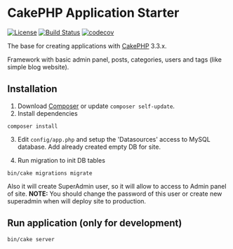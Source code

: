 # CakePHP Application Starter

[![License](https://img.shields.io/packagist/l/cakephp/app.svg?style=flat-square)](https://packagist.org/packages/cakephp/app)
[![Build Status](https://travis-ci.org/taras-budzyn/CakePHP-AppStarter.svg?branch=dev)](https://travis-ci.org/taras-budzyn/CakePHP-AppStarter)
[![codecov](https://codecov.io/gh/taras-budzyn/CakePHP-AppStarter/branch/master/graph/badge.svg)](https://codecov.io/gh/taras-budzyn/CakePHP-AppStarter)

The base for creating applications with [CakePHP](http://cakephp.org) 3.3.x.

Framework with basic admin panel, posts, categories, users and tags (like simple blog website).

## Installation

1. Download [Composer](http://getcomposer.org/doc/00-intro.md) or update `composer self-update`.
2. Install dependencies

  `composer install`

3. Edit `config/app.php` and setup the 'Datasources' access to MySQL database. Add already created empty DB for site.

4. Run migration to init DB tables

  `bin/cake migrations migrate`

Also it will create SuperAdmin user, so it will allow to access to Admin panel of site.
**NOTE:** You should change the password of this user or create new superadmin when will deploy site to production.


## Run application (only for development)

  `bin/cake server`
